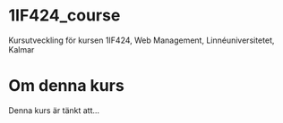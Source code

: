 1IF424_course
=============

Kursutveckling för kursen 1IF424, Web Management, Linnéuniversitetet, Kalmar


Om denna kurs
=============
Denna kurs är tänkt att...